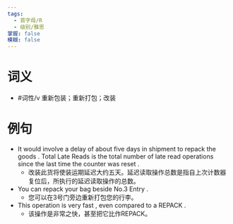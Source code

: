 ```yaml
---
tags:
  - 首字母/R
  - 级别/雅思
掌握: false
模糊: false
---
```

# 词义
- #词性/v  重新包装；重新打包；改装
# 例句
- It would involve a delay of about five days in shipment to repack the goods . Total Late Reads is the total number of late read operations since the last time the counter was reset .
	- 改装此货将使装运期延迟大约五天。延迟读取操作总数是指自上次计数器复位后，所执行的延迟读取操作的总数。
- You can repack your bag beside No.3 Entry .
	- 您可以在3号门旁边重新打包您的行李。
- This operation is very fast , even compared to a REPACK .
	- 该操作是非常之快，甚至把它比作REPACK。
